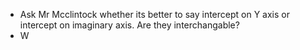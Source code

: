 - Ask Mr Mcclintock whether its better to say intercept on Y axis or intercept on imaginary axis. Are they interchangable?
- W